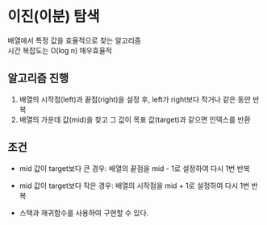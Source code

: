 # 이진(이분) 탐색

배열에서 특정 값을 효율적으로 찾는 알고리즘 </br>
시간 복잡도는 O(log n) 매우효율적

## 알고리즘 진행

1. 배열의 시작점(left)과 끝점(right)을 설정 후, left가 right보다 작거나 같은 동안 반복
2. 배열의 가운데 값(mid)을 찾고 그 값이 목표 값(target)과 같으면 인덱스를 반환

## 조건

-   mid 값이 target보다 큰 경우:
    배열의 끝점을 mid - 1로 설정하여 다시 1번 반복

-   mid 값이 target보다 작은 경우:
    배열의 시작점을 mid + 1로 설정하여 다시 1번 반복

*   스택과 재귀함수를 사용하여 구현할 수 있다.
